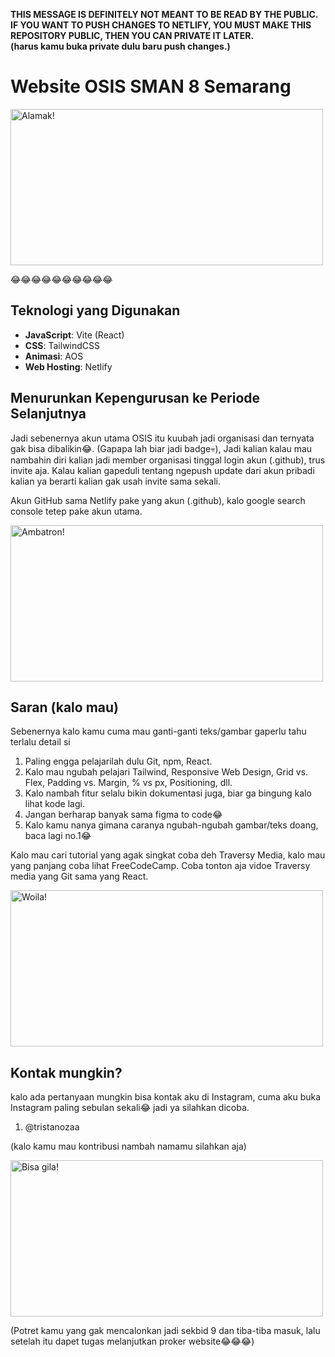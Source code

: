 **THIS MESSAGE IS DEFINITELY NOT MEANT TO BE READ BY THE PUBLIC.  
IF YOU WANT TO PUSH CHANGES TO NETLIFY, YOU MUST MAKE THIS REPOSITORY PUBLIC, THEN YOU CAN PRIVATE IT LATER.  
(harus kamu buka private dulu baru push changes.)**

# Website OSIS SMAN 8 Semarang

<img src="https://media1.tenor.com/m/EfXDj90ApuYAAAAd/cursu-dreamybull.gif" alt="Alamak!" width="500" height="250">

😂😂😂😂😂😂😂😂😂😂

## Teknologi yang Digunakan

- **JavaScript**: Vite (React)
- **CSS**: TailwindCSS
- **Animasi**: AOS
- **Web Hosting**: Netlify

## Menurunkan Kepengurusan ke Periode Selanjutnya

Jadi sebenernya akun utama OSIS itu kuubah jadi organisasi dan ternyata gak bisa dibalikin😂. (Gapapa lah biar jadi badge💀), Jadi kalian kalau mau nambahin diri kalian jadi member organisasi tinggal login akun (.github), trus invite aja. Kalau kalian gapeduli tentang ngepush update dari akun pribadi kalian ya berarti kalian gak usah invite sama sekali.

Akun GitHub sama Netlify pake yang akun (.github), kalo google search console tetep pake akun utama.

<img src="https://media1.tenor.com/m/o_hNDSl9gbMAAAAd/dreamybullcoldestmoment.gif" alt="Ambatron!" width="500" height="250">

## Saran (kalo mau)

Sebenernya kalo kamu cuma mau ganti-ganti teks/gambar gaperlu tahu terlalu detail si

1. Paling engga pelajarilah dulu Git, npm, React.
2. Kalo mau ngubah pelajari Tailwind, Responsive Web Design, Grid vs. Flex, Padding vs. Margin, % vs px, Positioning, dll.
3. Kalo nambah fitur selalu bikin dokumentasi juga, biar ga bingung kalo lihat kode lagi.
4. Jangan berharap banyak sama figma to code😂
5. Kalo kamu nanya gimana caranya ngubah-ngubah gambar/teks doang, baca lagi no.1😂

Kalo mau cari tutorial yang agak singkat coba deh Traversy Media, kalo mau yang panjang coba lihat FreeCodeCamp. Coba tonton aja vidoe Traversy media yang Git sama yang React.

<img src="https://media1.tenor.com/m/2a1WioPC3MwAAAAd/dreambully-dreambull.gif" alt="Woila!" width="500" height="250">

## Kontak mungkin?

kalo ada pertanyaan mungkin bisa kontak aku di Instagram, cuma aku buka Instagram paling sebulan sekali😂 jadi ya silahkan dicoba.

1. @tristanozaa

(kalo kamu mau kontribusi nambah namamu silahkan aja)

<img src="https://media1.tenor.com/m/7x4wdZSCH8wAAAAd/the-voices-abatukam.gif" alt="Bisa gila!" width="500" height="250">

(Potret kamu yang gak mencalonkan jadi sekbid 9 dan tiba-tiba masuk, lalu setelah itu dapet tugas melanjutkan proker website😂😂😂)
